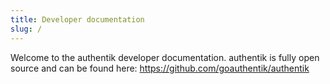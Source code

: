 ```yaml
---
title: Developer documentation
slug: /
---
```


Welcome to the authentik developer documentation. authentik is fully open source and can be found here: https://github.com/goauthentik/authentik
